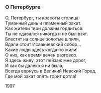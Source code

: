 ### О Петербурге

О, Петербург, ты красоты столица:  
Туманный день и пламенный закат.  
Как жители твои должны гордиться:  
Ты не сдавался никогда и не был взят.  
Блестят на солнце золотые шпили,  
Вдали стоит Исаакиевский собор...  
Какие люди здесь когда-то жили!  
О них, как время вечен разговор.  
Я здесь живу, этот пейзаж мне дорог,  
И как бы далеко я ни была,  
Всегда вернусь в Великий Невский Город,  
Где мой закат опять горит дотла!

1997
